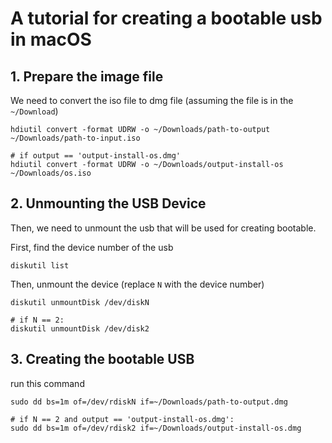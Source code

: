 # A tutorial for creating a bootable usb in macOS

## 1. Prepare the image file
We need to convert the iso file to dmg file (assuming the file is in the `~/Download`)
```
hdiutil convert -format UDRW -o ~/Downloads/path-to-output ~/Downloads/path-to-input.iso

# if output == 'output-install-os.dmg'
hdiutil convert -format UDRW -o ~/Downloads/output-install-os ~/Downloads/os.iso
```

## 2. Unmounting the USB Device
Then, we need to unmount the usb that will be used for creating bootable.

First, find the device number of the usb
```
diskutil list
```

Then, unmount the device (replace `N` with the device number)
```
diskutil unmountDisk /dev/diskN

# if N == 2:
diskutil unmountDisk /dev/disk2
```

## 3. Creating the bootable USB
run this command
```
sudo dd bs=1m of=/dev/rdiskN if=~/Downloads/path-to-output.dmg

# if N == 2 and output == 'output-install-os.dmg':
sudo dd bs=1m of=/dev/rdisk2 if=~/Downloads/output-install-os.dmg
```
